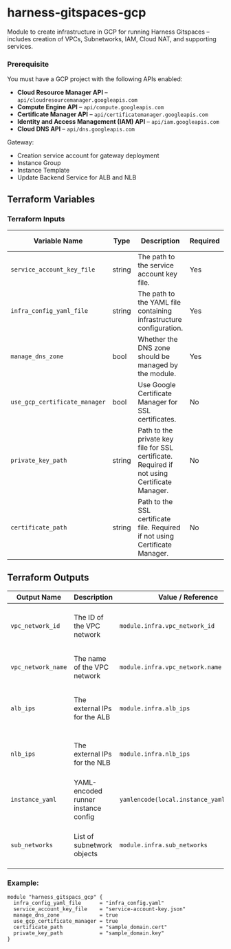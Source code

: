 # harness-gitspaces-gcp

Module to create infrastructure in GCP for running Harness Gitspaces – includes creation of VPCs, Subnetworks, IAM, Cloud NAT, and supporting services.

### Prerequisite

You must have a GCP project with the following APIs enabled:

- **Cloud Resource Manager API** – `api/cloudresourcemanager.googleapis.com`
- **Compute Engine API** – `api/compute.googleapis.com`
- **Certificate Manager API** – `api/certificatemanager.googleapis.com`
- **Identity and Access Management (IAM) API** – `api/iam.googleapis.com`
- **Cloud DNS API** – `api/dns.googleapis.com`


Gateway:
- Creation service account for gateway deployment
- Instance Group
- Instance Template
- Update Backend Service for ALB and NLB

## Terraform Variables
### Terraform Inputs

| Variable Name                  | Type    | Description                                                                                          | Required | Default / Validation                                                      |
|-------------------------------|---------|------------------------------------------------------------------------------------------------------|----------|----------------------------------------------------------------------------|
| `service_account_key_file`    | string  | The path to the service account key file.                                                            | Yes      | —                                                                          |
| `infra_config_yaml_file`      | string  | The path to the YAML file containing infrastructure configuration.                                   | Yes      | —                                                                          |
| `manage_dns_zone`             | bool    | Whether the DNS zone should be managed by the module.                                                | Yes      | —                                                                          |
| `use_gcp_certificate_manager` | bool    | Use Google Certificate Manager for SSL certificates.                                                 | No       | `true`                                                                     |
| `private_key_path`            | string  | Path to the private key file for SSL certificate. Required if not using Certificate Manager.         | No       | `""`                                                                       |
| `certificate_path`            | string  | Path to the SSL certificate file. Required if not using Certificate Manager.                         | No       | `""`                                                                       |

## Terraform Outputs

| Output Name         | Description                               | Value / Reference                        | Notes                                  |
|---------------------|-------------------------------------------|------------------------------------------|----------------------------------------|
| `vpc_network_id`     | The ID of the VPC network                 | `module.infra.vpc_network_id`            | Used to identify the created VPC       |
| `vpc_network_name`   | The name of the VPC network               | `module.infra.vpc_network.name`          | Human-readable VPC name                |
| `alb_ips`            | The external IPs for the ALB             | `module.infra.alb_ips`                   | List of IPs assigned to the ALB        |
| `nlb_ips`            | The external IPs for the NLB             | `module.infra.nlb_ips`                   | List of IPs assigned to the NLB        |
| `instance_yaml`      | YAML-encoded runner instance config       | `yamlencode(local.instance_yaml_content)`| Encoded YAML structure for VMs         |
| `sub_networks`       | List of subnetwork objects                | `module.infra.sub_networks`              | Contains subnet ID, region, etc.       |


### Example:
```hcl
module "harness_gitspacs_gcp" {
  infra_config_yaml_file      = "infra_config.yaml"
  service_account_key_file    = "service-account-key.json"
  manage_dns_zone             = true
  use_gcp_certificate_manager = true
  certificate_path            = "sample_domain.cert"
  private_key_path            = "sample_domain.key"
}
```